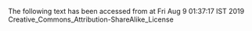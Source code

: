 The following text has been accessed from at Fri Aug 9 01:37:17 IST 2019
Creative_Commons_Attribution-ShareAlike_License
